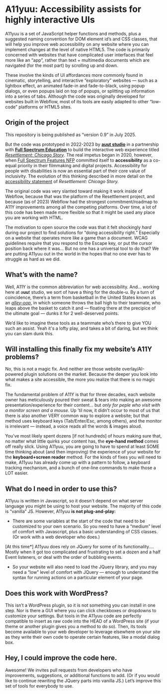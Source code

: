 # A11yuu: Accessibility assists for highly interactive UIs
A11yuu is a set of JavaScript helper functions and methods, plus a suggested naming convention for DOM element id’s and CSS classes, that will help you improve web accessibility on any website where you can implement changes at the level of native HTML5. The code is primarily concerned with websites that have complicated user interfaces that feel more like an “app”, rather than text + multimedia documents which are navigated (for the most part) by scrolling up and down. 

These involve the kinds of UI affordances more commonly found in cinematic, storytelling, and interactive “exploratory” websites — such as a lightbox effect, an animated fade-in and fade-to-black, using popup dialogs, or even popups laid on top of popups, or splitting up information into a series of tabs. Although the code was originally developed for websites built in Webflow, most of its tools are easily adapted to other “low-code” platforms or HTML5 sites.

## Origin of the project
This repository is being published as “version 0.9” in July 2025.

But the code was prototyped in 2022-2023 by [**auut studio**](https://findauut.com) in a partnership with [**Full Spectrum Education**](https://www.fullspectrum.education/) to build the interactive web experience titled [*Resettlement: Chicago Story*](https://www.fullspectrum.education/projects/rcs). The real impetus began in 2020, however, when [Full Spectrum Features NFP](https://www.fullspectrumfeatures.com/) committed itself to **accessibility** as a co-equal priority in their filmmaking and digital projects. Accessibility for people with disabilities is now an essential part of their core value of inclusivity. The evolution of this thinking described in more detail on the [accessibility statement](https://www.fullspectrum.education/resettlement/a11y) of 
*Resettlement: Chicago Story.*

The original code was very slanted toward making it work inside of Webflow, because that was the platform of the Resettlement project, and because (as of 2023) Webflow had the strongest commitment/roadmap to A11Y improvements among all the competing platforms. Over time, a lot of this code has been made more flexible so that it might be used any place you are working with HTML.

The motivation to open source the code was that it felt shockingly *hard* during our project to find solutions for “doing accessibility right.” Especially on a website that operates more like a game than a document. WCAG guidelines require that you respond to the Escape key, or put the cursor position back where it was… But no one has a universal tool to do that?  We are putting A11yuu out in the world in the hopes that no one ever has to struggle as hard as we did.




## What’s with the name?
Well, A11Y is the common abbreviation for web accessibility. And... working here at a**uu**t studio, we sort of have a thing for the double-u. By a turn of coincidence, there’s a term from basketball in the United States known as an *[alley-oop](https://www.merriam-webster.com/dictionary/alley-oop)*, in which someone throws the ball high to their teammate, who leaps above the basket to catch it and — floating there at the precipice of the ultimate goal — dunks it for 2 well-deserved points.

We’d like to imagine these tools as a teammate who’s there to give YOU such an assist. Yeah it's a lofty play, and takes a bit of daring, but we think you can slam dunk this.

## Will installing this finally fix my website’s A11Y problems?
No, this is not a magic fix. And neither are those website overlay/AI-powered plugin solutions on the market. Because the deeper you look into what makes a site accessible, the more you realize that there is no magic fix. 

The fundamental problem of A11Y is that for three decades, each website owner has meticulously poured their sweat & tears into making an awesome presentation/experience for their content... but *only for peple who visit with a monitor screen and a mouse.*  Up ’til now, it didn’t occur to most of us that there is also another VERY common way to explore a website; but that method uses keyboard keys (Tab/Enter/Esc, among others), and the monitor is irrelevant — instead, a voice reads all the words & images aloud.

You’ve most likely spent dozens [if not hundreds] of hours making sure that, no matter what little quirks your content has, the **eye-hand method** comes off really slick. Using A11yuu, you are going to have to spend at least SOME time thinking about (and then improving) the experience of your website for the **keyboard+screen reader** method. For the kinds of fixes you will need to make, A11yuu has already come up with a pattern to follow, a keyboard tracking mechanism, and a bunch of one-line commands to make those a LOT easier.

## What do I need in order to use this?
A11yuu is written in Javascript, so it doesn't depend on what server language you might be using to host your website. The majority of this code is “vanilla” JS.  However, A11yuu **is not plug-and-play:**
- There are some variables at the start of the code that need to be customized to your own scenario. So you need to have a “medium” level of comfort with Javascript, plus a basic understanding of CSS classes. (Or work with a web developer who does.)

[At this time*] A11yuu does rely on JQuery for some of its functionality.... Mostly when it got too complicated and frustrating to set a dozen and a half Event listeners, or deal with the order of bubbling events.

- So your website will also need to load the JQuery library, and you may need a “low” level of comfort with JQuery — enough to understand the syntax for running actions on a particular element of your page.

## Does this work with WordPress?
This isn’t a WordPress plugin, so it is not something you can install in one step. Nor is there a GUI where you can click checkboxes or dropdowns to customize your settings. But tools in the A11yuu code are perfectly compatible to insert as raw code into the HEAD of a WordPress site (if your theme or another plugin gives you a method to do so). Then, its tools become available to your web developer to leverage elsewhere on your site as they write their own code to operate certain features, like a modal dialog box.

## Hey, I could improve the code here.
Awesome! We invites pull requests from developers who have improvements, suggestions, or additional functions to add. (Or if you would like to continue rewriting the JQuery parts into vanilla JS.) Let’s improve this set of tools for everybody to use.


